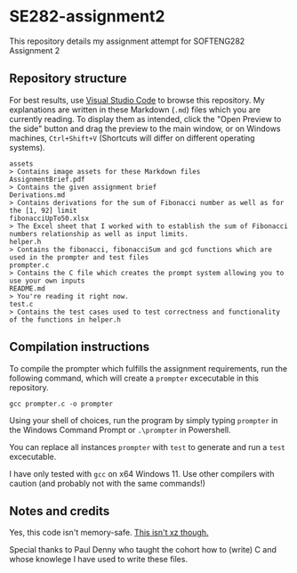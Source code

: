 # SE282-assignment2
This repository details my assignment attempt for SOFTENG282 Assignment 2

## Repository structure
For best results, use [Visual Studio Code](https://code.visualstudio.com/) to browse this repository. My explanations are written in these Markdown (`.md`) files which you are currently reading. To display them as intended, click the "Open Preview to the side" button and drag the preview to the main window, or on Windows machines, `Ctrl+Shift+V` (Shortcuts will differ on different operating systems).

    assets
    > Contains image assets for these Markdown files
    AssignmentBrief.pdf
    > Contains the given assignment brief
    Derivations.md
    > Contains derivations for the sum of Fibonacci number as well as for the [1, 92] limit
    fibonacciUpTo50.xlsx
    > The Excel sheet that I worked with to establish the sum of Fibonacci numbers relationship as well as input limits.
    helper.h
    > Contains the fibonacci, fibonacciSum and gcd functions which are used in the prompter and test files
    prompter.c
    > Contains the C file which creates the prompt system allowing you to use your own inputs
    README.md
    > You're reading it right now.
    test.c
    > Contains the test cases used to test correctness and functionality of the functions in helper.h

    

## Compilation instructions
To compile the prompter which fulfills the assignment requirements, run the following command, which will create a `prompter` excecutable in this repository.

```
gcc prompter.c -o prompter
```
Using your shell of choices, run the program by simply typing `prompter` in the Windows Command Prompt or `.\prompter` in Powershell.

You can replace all instances `prompter` with `test` to generate and run a `test` excecutable.

I have only tested with `gcc` on x64 Windows 11. Use other compilers with caution (and probably not with the same commands!)

## Notes and credits

Yes, this code isn't memory-safe. [This isn't xz though.](https://nvd.nist.gov/vuln/detail/CVE-2024-3094)

Special thanks to Paul Denny who taught the cohort how to (write) C and whose knowlege I have used to write these files.